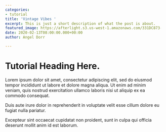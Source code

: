 ```yaml
---
categories:
- tutorial
title: 'Vintage Vibes '
excerpt: This is just a short description of what the post is about.
featured_image: https://afterlight.s3.us-west-1.amazonaws.com/331DC873-7E12-485B-9947-BFDEF8903F22.jpeg
date: 2020-02-13T08:00:00.000+00:00
author: Angel Dorr

---
```

# Tutorial Heading Here.

Lorem ipsum dolor sit amet, consectetur adipiscing elit, sed do eiusmod tempor incididunt ut labore et dolore magna aliqua. Ut enim ad minim veniam, quis nostrud exercitation ullamco laboris nisi ut aliquip ex ea commodo consequat.

Duis aute irure dolor in reprehenderit in voluptate velit esse cillum dolore eu fugiat nulla pariatur.

Excepteur sint occaecat cupidatat non proident, sunt in culpa qui officia deserunt mollit anim id est laborum.